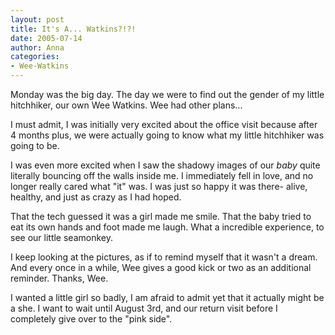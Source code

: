 ```yaml
---
layout: post
title: It's A... Watkins?!?!
date: 2005-07-14
author: Anna
categories:
- Wee-Watkins
---
```


Monday was the big day. The day we were to find out the gender of my little hitchhiker, our own Wee Watkins. Wee had other plans...
<!--more-->
I must admit, I was initially very excited about the office visit because after 4 months plus, we were actually going to know what my little hitchhiker was going to be.

I was even more excited when I saw the shadowy images of our <i>baby</i> quite literally bouncing off the walls inside me. I immediately fell in love, and no longer really cared what "it" was. I was just so happy it was there- alive, healthy, and just as crazy as I had hoped.

That the tech guessed it was a girl made me smile. That the baby tried to eat its own hands and foot made me laugh. What a incredible experience, to see our little seamonkey.

I keep looking at the pictures, as if to remind myself that it wasn't a dream. And every once in a while, Wee gives a good kick or two as an additional reminder. Thanks, Wee.

I wanted a little girl so badly, I am afraid to admit yet that it actually might be a she. I want to wait until August 3rd, and our return visit before I completely give over to the "pink side".
